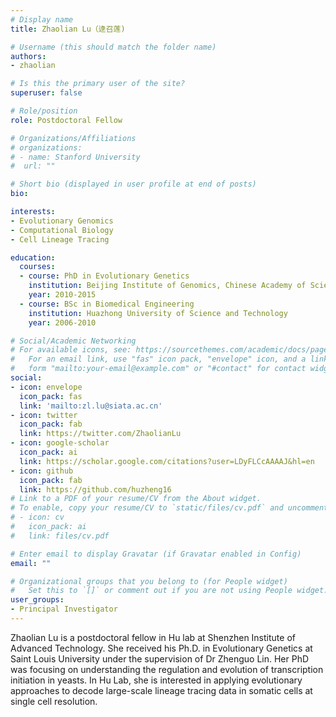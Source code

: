 ```yaml
---
# Display name
title: Zhaolian Lu（逯召莲)

# Username (this should match the folder name)
authors:
- zhaolian

# Is this the primary user of the site?
superuser: false

# Role/position
role: Postdoctoral Fellow

# Organizations/Affiliations
# organizations:
# - name: Stanford University
#  url: ""

# Short bio (displayed in user profile at end of posts)
bio: 

interests:
- Evolutionary Genomics
- Computational Biology
- Cell Lineage Tracing

education:
  courses:
  - course: PhD in Evolutionary Genetics
    institution: Beijing Institute of Genomics, Chinese Academy of Sciences (CAS)
    year: 2010-2015
  - course: BSc in Biomedical Engineering
    institution: Huazhong University of Science and Technology
    year: 2006-2010

# Social/Academic Networking
# For available icons, see: https://sourcethemes.com/academic/docs/page-builder/#icons
#   For an email link, use "fas" icon pack, "envelope" icon, and a link in the
#   form "mailto:your-email@example.com" or "#contact" for contact widget.
social:
- icon: envelope
  icon_pack: fas
  link: 'mailto:zl.lu@siata.ac.cn'
- icon: twitter
  icon_pack: fab
  link: https://twitter.com/ZhaolianLu
- icon: google-scholar
  icon_pack: ai
  link: https://scholar.google.com/citations?user=LDyFLCcAAAAJ&hl=en
- icon: github
  icon_pack: fab
  link: https://github.com/huzheng16
# Link to a PDF of your resume/CV from the About widget.
# To enable, copy your resume/CV to `static/files/cv.pdf` and uncomment the lines below.
# - icon: cv
#   icon_pack: ai
#   link: files/cv.pdf

# Enter email to display Gravatar (if Gravatar enabled in Config)
email: ""

# Organizational groups that you belong to (for People widget)
#   Set this to `[]` or comment out if you are not using People widget.
user_groups:
- Principal Investigator
---
```


Zhaolian Lu is a postdoctoral fellow in Hu lab at Shenzhen Institute of Advanced Technology. She received his Ph.D. in Evolutionary Genetics at Saint Louis University under the supervision of Dr Zhenguo Lin. Her PhD was focusing on understanding the regulation and evolution of transcription initiation in yeasts. In Hu Lab, she is interested in applying evolutionary approaches to decode large-scale lineage tracing data in somatic cells at single cell resolution.
